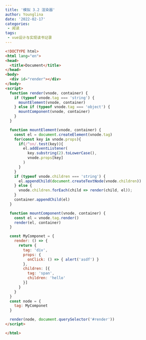 ```yaml
---
title: '模拟 3.2 渲染器'
author: Younglina
date: '2022-02-17'
categories:
 - 阅读
tags:
 - vue设计与实现读书记录
---
```

<div id="render"></div>

<script>
  export default {
    mounted(){
      const MyComponet = {
          render: () => {
            return {
              tag: 'div',
              props: {
                onClick: () => { alert('asdf') }
              },
              children: [{
                tag: 'span',
                children: 'hello'
              }]
            }
          }
        }
      const node = {
        tag: MyComponet
      }

      this.render(node, document.querySelector('#render'))
    },
    methods: {
      render(vnode, container) {
        if (typeof vnode.tag === 'string') {
          this.mountElement(vnode, container)
        } else if (typeof vnode.tag === 'object') {
          this.mountComponent(vnode, container)
        }
      },

      mountElement(vnode, container) {
        const el = document.createElement(vnode.tag)
        for(const key in vnode.props){
          if(/^on/.test(key)){
            el.addEventListener(
              key.substring(2).toLowerCase(),
              vnode.props[key]
            )
          }
        }
        if (typeof vnode.children === 'string') {
          el.appendChild(document.createTextNode(vnode.children))
        } else {
          vnode.children.forEach(child => this.render(child, el));
        }
        container.appendChild(el)
      },
      mountComponent(vnode, container) {
        const el = vnode.tag.render()
        this.render(el, container)
      }
    }
  }
</script>

```html
<!DOCTYPE html>
<html lang="en">
<head>
  <title>Document</title>
</head>
<body>
  <div id="render"></div>
</body>
<script>
  function render(vnode, container) {
    if (typeof vnode.tag === 'string') {
      mountElement(vnode, container)
    } else if (typeof vnode.tag === 'object') {
      mountComponent(vnode, container)
    }
  }

  function mountElement(vnode, container) {
    const el = document.createElement(vnode.tag)
    for(const key in vnode.props){
      if(/^on/.test(key)){
        el.addEventListener(
          key.substring(2).toLowerCase(),
          vnode.props[key]
        )
      }
    }
    if (typeof vnode.children === 'string') {
      el.appendChild(document.createTextNode(vnode.children))
    } else {
      vnode.children.forEach(child => render(child, el));
    }
    container.appendChild(el)
  }

  function mountComponent(vnode, container) {
    const el = vnode.tag.render()
    render(el, container)
  }

  const MyComponet = {
    render: () => {
      return {
        tag: 'div',
        props: {
          onClick: () => { alert('asdf') }
        },
        children: [{
          tag: 'span',
          children: 'hello'
        }]
      }
    }
  }
  const node = {
    tag: MyComponet
  }

  render(node, document.querySelector('#render'))
</script>

</html>
```
